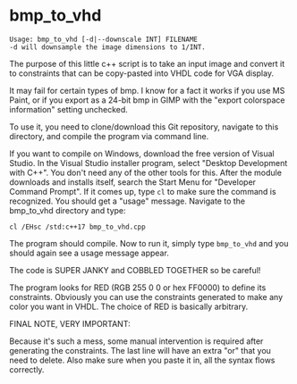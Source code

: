 # bmp_to_vhd

```
Usage: bmp_to_vhd [-d|--downscale INT] FILENAME
-d will downsample the image dimensions to 1/INT.
```

The purpose of this little c++ script is to take an input image and convert it to constraints that can be copy-pasted into VHDL code for VGA display.  

It may fail for certain types of bmp. I know for a fact it works if you use MS Paint, or if you export as a 24-bit bmp in GIMP with the "export colorspace information" setting unchecked.

To use it, you need to clone/download this Git repository, navigate to this directory, and compile the program via command line. 

If you want to compile on Windows, download the free version of Visual Studio. In the Visual Studio installer program, select "Desktop Development with C++". You don't need any of the other tools for this. After the module downloads and installs itself, search the Start Menu for "Developer Command Prompt". If it comes up, type `cl` to make sure the command is recognized. You should get a "usage" message. Navigate to the bmp_to_vhd directory and type:

```
cl /EHsc /std:c++17 bmp_to_vhd.cpp
``` 

The program should compile. Now to run it, simply type `bmp_to_vhd` and you should again see a usage message appear.

The code is SUPER JANKY and COBBLED TOGETHER so be careful!

The program looks for RED (RGB 255 0 0 or hex FF0000) to define its constraints. Obviously you can use the constraints generated to make any color you want in VHDL. The choice of RED is basically arbitrary.

FINAL NOTE, VERY IMPORTANT:

Because it's such a mess, some manual intervention is required after generating the constraints. The last line will have an extra "or" that you need to delete. Also make sure when you paste it in, all the syntax flows correctly. 
